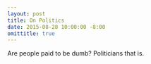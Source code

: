 ```yaml
---
layout: post
title: On Politics
date: 2015-08-28 10:00:00 -8:00
omittitle: true
---
```


Are people paid to be dumb? Politicians that is.  
